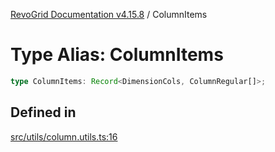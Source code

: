[RevoGrid Documentation v4.15.8](README.md) / ColumnItems

# Type Alias: ColumnItems

```ts
type ColumnItems: Record<DimensionCols, ColumnRegular[]>;
```

## Defined in

[src/utils/column.utils.ts:16](https://github.com/revolist/revogrid/blob/2ac43d2713c9d394ff33675f959c6432bf5aa023/src/utils/column.utils.ts#L16)
